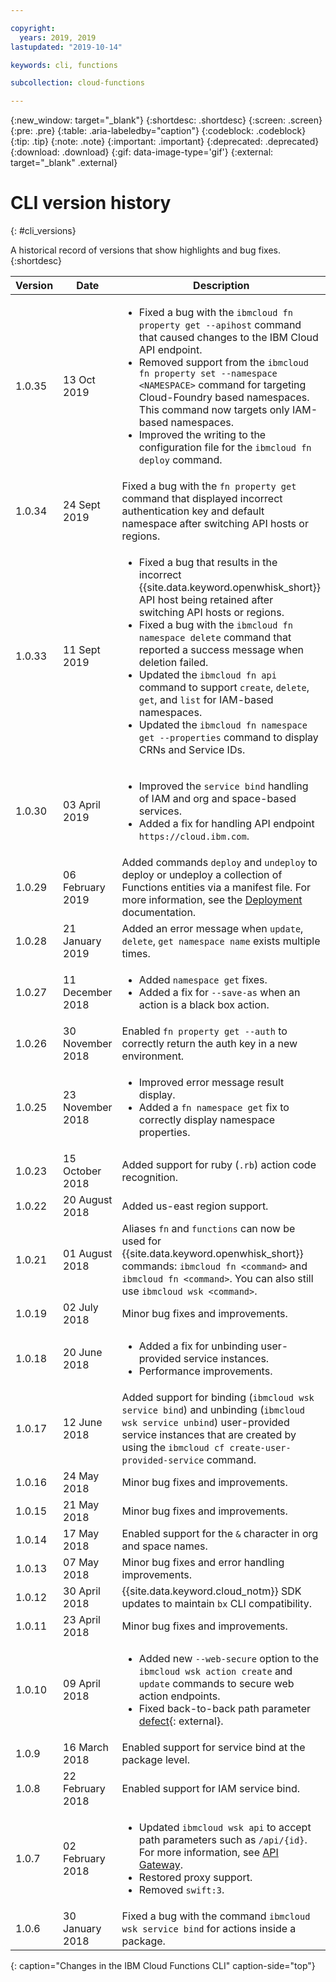 ```yaml
---

copyright:
  years: 2019, 2019
lastupdated: "2019-10-14"

keywords: cli, functions

subcollection: cloud-functions

---
```


{:new_window: target="_blank"}
{:shortdesc: .shortdesc}
{:screen: .screen}
{:pre: .pre}
{:table: .aria-labeledby="caption"}
{:codeblock: .codeblock}
{:tip: .tip}
{:note: .note}
{:important: .important}
{:deprecated: .deprecated}
{:download: .download}
{:gif: data-image-type='gif'}
{:external: target="_blank" .external}

# CLI version history
{: #cli_versions}

A historical record of versions that show highlights and bug fixes.
{:shortdesc}

| Version | Date | Description |
| --------- | -------- | -------- |
| 1.0.35 | 13 Oct 2019 | <ul><li>Fixed a bug with the `ibmcloud fn property get --apihost` command that caused changes to the IBM Cloud API endpoint.</li><li>Removed support from the `ibmcloud fn property set --namespace <NAMESPACE>` command for targeting Cloud-Foundry based namespaces. This command now targets only IAM-based namespaces.</li><li>Improved the writing to the configuration file for the `ibmcloud fn deploy` command.</li></ul> |
| 1.0.34 | 24 Sept 2019 | Fixed a bug with the `fn property get` command that displayed incorrect authentication key and default namespace after switching API hosts or regions. |
| 1.0.33 | 11 Sept 2019 | <ul><li>Fixed a bug that results in the incorrect {{site.data.keyword.openwhisk_short}} API host being retained after switching API hosts or regions.</li><li>Fixed a bug with the `ibmcloud fn namespace delete` command that reported a success message when deletion failed.</li><li>Updated the `ibmcloud fn api` command to support `create`, `delete`, `get`, and `list` for IAM-based namespaces.</li><li>Updated the `ibmcloud fn namespace get --properties` command to display CRNs and Service IDs.</li></ul> |
| 1.0.30 | 03 April 2019 | <ul><li>Improved the `service bind` handling of IAM and org and space-based services.</li><li>Added a fix for handling API endpoint `https://cloud.ibm.com`.</li></ul> |
| 1.0.29 | 06 February 2019 | Added commands `deploy` and `undeploy` to deploy or undeploy a collection of Functions entities via a manifest file. For more information, see the [Deployment](/docs/openwhisk?topic=cloud-functions-deploy#deploy) documentation. |
| 1.0.28 | 21 January 2019 | Added an error message when `update`, `delete`, `get namespace name` exists multiple times. |
| 1.0.27 | 11 December 2018 | <ul><li>Added `namespace get` fixes.</li><li>Added a fix for `--save-as` when an action is a black box action.</li></ul> |
| 1.0.26 | 30 November 2018 | Enabled `fn property get --auth` to correctly return the auth key in a new environment. |
| 1.0.25 | 23 November 2018 | <ul><li>Improved error message result display.</li><li>Added a `fn namespace get` fix to correctly display namespace properties.</li></ul> |
| 1.0.23 | 15 October 2018 | Added support for ruby (`.rb`) action code recognition. |
| 1.0.22 | 20 August 2018 | Added us-east region support. |
| 1.0.21 | 01 August 2018 | Aliases `fn` and `functions` can now be used for {{site.data.keyword.openwhisk_short}} commands: `ibmcloud fn <command>` and `ibmcloud fn <command>`. You can also still use `ibmcloud wsk <command>`. |
| 1.0.19 | 02 July 2018 | Minor bug fixes and improvements. |
| 1.0.18 | 20 June 2018 | <ul><li>Added a fix for unbinding user-provided service instances.</li><li>Performance improvements.</li></ul> |
| 1.0.17 | 12 June 2018 | Added support for binding (`ibmcloud wsk service bind`) and unbinding (`ibmcloud wsk service unbind`) user-provided service instances that are created by using the `ibmcloud cf create-user-provided-service` command. |
| 1.0.16 | 24 May 2018 | Minor bug fixes and improvements. |
| 1.0.15 | 21 May 2018 | Minor bug fixes and improvements. |
| 1.0.14 | 17 May 2018 | Enabled support for the `&` character in org and space names. |
| 1.0.13 | 07 May 2018 | Minor bug fixes and error handling improvements. |
| 1.0.12 | 30 April 2018 | {{site.data.keyword.cloud_notm}} SDK updates to maintain `bx` CLI compatibility. |
| 1.0.11 | 23 April 2018 | Minor bug fixes and improvements. |
| 1.0.10 | 09 April 2018 | <ul><li>Added new `--web-secure` option to the `ibmcloud wsk action create` and `update` commands to secure web action endpoints.</li><li>Fixed back-to-back path parameter [defect](https://github.com/apache/incubator-openwhisk-cli/issues/237){: external}.</li></ul> |
| 1.0.9 | 16 March 2018 | Enabled support for service bind at the package level. |
| 1.0.8 | 22 February 2018 | Enabled support for IAM service bind. |
| 1.0.7 | 02 February 2018 | <ul><li>Updated `ibmcloud wsk api` to accept path parameters such as `/api/{id}`. For more information, see [API Gateway](/docs/openwhisk?topic=cloud-functions-apigateway).</li><li>Restored proxy support.</li><li>Removed `swift:3`.</li></ul> |
| 1.0.6 | 30 January 2018 | Fixed a bug with the command `ibmcloud wsk service bind` for actions inside a package. |
{: caption="Changes in the IBM Cloud Functions CLI" caption-side="top"}
